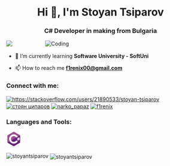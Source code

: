 <h1 align="center">Hi 👋, I'm Stoyan Tsiparov</h1>
<h3 align="center">C# Developer in making from Bulgaria</h3>
<img align="right" alt="Coding" width="400" src="https://camo.githubusercontent.com/c1dcb74cc1c1835b1d716f5051499a2814c683c806b15f04b0eba492863703e9/68747470733a2f2f63646e2e6472696262626c652e636f6d2f75736572732f3733303730332f73637265656e73686f74732f363538313234332f6176656e746f2e676966">

<p align="left"> <img src="https://dribbble.com/shots/6139167-Avento-marketing/attachments/11278854?mode=media" /> </p>

- 🌱 I’m currently learning **Software University - SoftUni**

- 📫 How to reach me **f1renix00@gmail.com**

<h3 align="left">Connect with me:</h3>
<p align="left">
<a href="https://stackoverflow.com/users/https://stackoverflow.com/users/21890533/stoyan-tsiparov](https://stackoverflow.com/users/21890533/stoyan-tsiparov)" target="blank"><img align="center" src="https://raw.githubusercontent.com/rahuldkjain/github-profile-readme-generator/master/src/images/icons/Social/stack-overflow.svg" alt="https://stackoverflow.com/users/21890533/stoyan-tsiparov" height="30" width="40" /></a>
<a href="https://fb.com/стоян ципаров](https://www.facebook.com/stoian.ciparov/)" target="blank"><img align="center" src="https://raw.githubusercontent.com/rahuldkjain/github-profile-readme-generator/master/src/images/icons/Social/facebook.svg" alt="стоян ципаров" height="30" width="40" /></a>
<a href="https://instagram.com/narko_papaz" target="blank"><img align="center" src="https://raw.githubusercontent.com/rahuldkjain/github-profile-readme-generator/master/src/images/icons/Social/instagram.svg" alt="narko_papaz" height="30" width="40" /></a>
<a href="https://www.youtube.com/c/f1renix" target="blank"><img align="center" src="https://raw.githubusercontent.com/rahuldkjain/github-profile-readme-generator/master/src/images/icons/Social/youtube.svg" alt="f1renix" height="30" width="40" /></a>
</p>

<h3 align="left">Languages and Tools:</h3>
<p align="left"> <a href="https://www.w3schools.com/cs/" target="_blank" rel="noreferrer"> <img src="https://raw.githubusercontent.com/devicons/devicon/master/icons/csharp/csharp-original.svg" alt="csharp" width="40" height="40"/> </a> </p>

<p><img align="left" src="https://github-readme-stats.vercel.app/api/top-langs?username=stoyantsiparov&show_icons=true&locale=en&layout=compact" alt="stoyantsiparov" /></p>

<p>&nbsp;<img align="center" src="https://github-readme-stats.vercel.app/api?username=stoyantsiparov&show_icons=true&locale=en" alt="stoyantsiparov" /></p>

